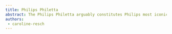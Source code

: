 ```yaml
---
title: Philips Philetta
abstract: The Philips Philetta arguably constitutes Philips most iconic radio.
authors:
 - caroline-resch
---
```

